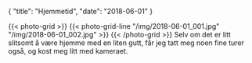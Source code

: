 {
    "title": "Hjemmetid",
    "date": "2018-06-01"
}

{{< photo-grid >}}
{{< photo-grid-line "/img/2018-06-01_001.jpg" "/img/2018-06-01_002.jpg" >}}
{{< /photo-grid >}}
Selv om det er litt slitsomt å være hjemme med en liten gutt, får jeg tatt meg noen fine turer også, og kost meg litt med kameraet.